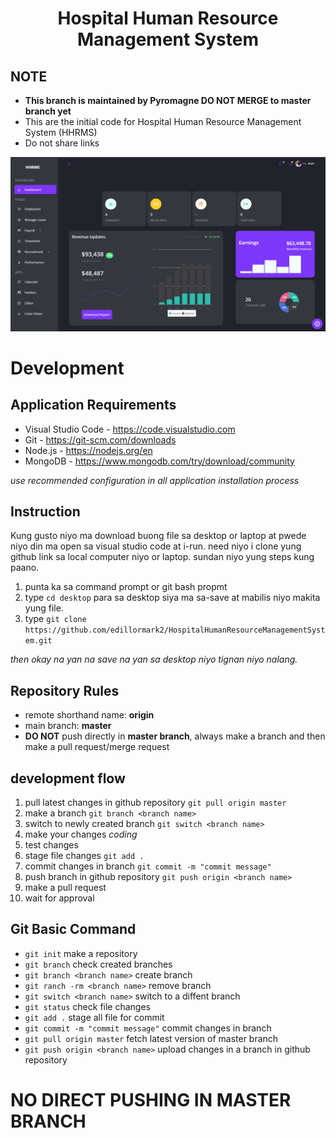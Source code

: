 <center>
   <h1> Hospital Human Resource Management System </h1>
</center>

## NOTE
- **This branch is maintained by Pyromagne DO NOT MERGE to master branch yet**
- This are the initial code for Hospital Human Resource Management System (HHRMS)
- Do not share links

<center>
    <img width="1024" src=".resources/screenshot1.png">
</center>

# Development

## Application Requirements
- Visual Studio Code - https://code.visualstudio.com
- Git - https://git-scm.com/downloads
- Node.js - https://nodejs.org/en
- MongoDB - https://www.mongodb.com/try/download/community

*use recommended configuration in all application installation process*


## Instruction
Kung gusto niyo ma download buong file sa desktop or laptop at pwede niyo din ma open sa visual studio code at i-run. 
need niyo i clone yung github link sa local computer niyo or laptop. sundan niyo yung steps kung paano.

1. punta ka sa command prompt or git bash propmt
2. type `cd desktop` para sa desktop  siya ma sa-save at mabilis niyo makita yung file.
3. type `git clone https://github.com/edillormark2/HospitalHumanResourceManagementSystem.git`

*then okay na yan na save na yan sa desktop niyo tignan niyo nalang.* 


## Repository Rules
- remote shorthand name: **origin**
- main branch: **master**
- **DO NOT** push directly in **master branch**, always make a branch and then make a pull request/merge request


## development flow 
1. pull latest changes in github repository `git pull origin master`
2. make a branch `git branch <branch name>`
3. switch to newly created branch `git switch <branch name>`
4. make your changes *coding*
5. test changes
6. stage file changes `git add .`
7. commit changes in branch `git commit -m "commit message"`
8. push branch in github repository `git push origin <branch name>`
9. make a pull request
10. wait for approval


## Git Basic Command
- `git init` make a repository
- `git branch` check created branches
- `git branch <branch name>` create branch
- `git ranch -rm <branch name>` remove branch
- `git switch <branch name>` switch to a diffent branch
- `git status` check file changes
- `git add .` stage all file for commit
- `git commit -m "commit message"` commit changes in branch
- `git pull origin master` fetch latest version of master branch
- `git push origin <branch name>` upload changes in a branch in github repository

# NO DIRECT PUSHING IN MASTER BRANCH